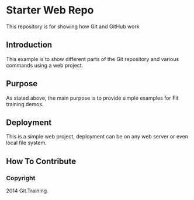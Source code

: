 # Starter Web Repo

This repository is for showing how Git and GitHub work

## Introduction

This example is to show different parts of the Git repository and various commands using a web project.

## Purpose

As stated above, the main purpose is to provide simple examples for Fit training demos.

## Deployment

This is a simple web project, deployment can be on any web server or even local file system.

## How To Contribute

### Copyright

2014 Git.Training.